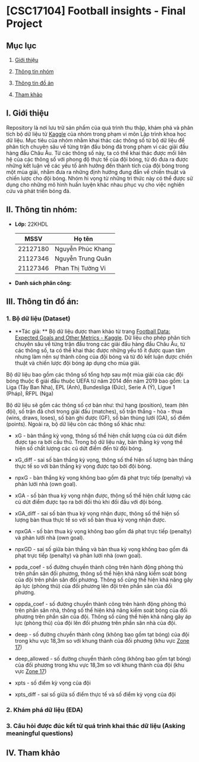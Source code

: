 # [CSC17104] Football insights - Final Project

## Mục lục

1. [Giới thiệu](#i-giới-thiệu)

2. [Thông tin nhóm](#ii-thông-tin-nhóm)

3. [Thông tin đồ án](#iii-thông-tin-đồ-án)

4. [Tham khảo](#iv-tham-khảo)

## I. Giới thiệu

Repository là nơi lưu trữ sản phẩm của quá trình thu thập, khám phá và phân tích bộ dữ liệu từ [Kaggle](https://www.kaggle.com/datasets/slehkyi/extended-football-stats-for-european-leagues-xg) của nhóm trong phạm vi môn Lập trình khoa học dữ liệu. Mục tiêu của nhóm nhằm khai thác các thông số từ bộ dữ liệu để phân tích chuyên sâu về từng trận đấu bóng đá trong phạm vi các giải đấu hàng đầu Châu Âu. Từ các thông số này, ta có thể khai thác được mối liên hệ của các thông số với phong độ thực tế của đội bóng, từ đó đưa ra được những kết luận về các yếu tố ảnh hưởng đến thành tích của đội bóng trong một mùa giải, nhằm đưa ra những định hướng đung đắn về chiến thuật và chiến lược cho đội bóng. Nhóm hi vọng từ những tri thức này có thể được sử dụng cho những mô hình huấn luyện khác nhau phục vụ cho việc nghiên cứu và phát triển bóng đá.

## II. Thông tin nhóm:

- **Lớp:** 22KHDL

  | MSSV     | Họ tên            |
  | -------- | ----------------- |
  | 22127180 | Nguyễn Phúc Khang |
  | 21127346 | Nguyễn Trung Quân |
  | 21127346 | Phan Thị Tường Vi |

- **Danh sách phân công:**

## III. Thông tin đồ án:

### 1. Bộ dữ liệu (Dataset)

- **Tác giả: ** [](https://www.kaggle.com/slehkyi)
  Bộ dữ liệu được tham khảo từ trang [Football Data: Expected Goals and Other Metrics - Kaggle](https://www.kaggle.com/datasets/slehkyi/extended-football-stats-for-european-leagues-xg). Dữ liệu cho phép phân tích chuyên sâu về từng trận đấu trong các giải đấu hàng đầu Châu Âu, từ các thông số, ta có thể khai thác được những yếu tố ít được quan tâm nhưng làm nên sự thành công của đội bóng và từ đó kết luận được chiến thuật và chiến lược đội bóng áp dụng cho mùa giải.

Bộ dữ liệu bao gồm các thông số tổng hợp sau một mùa giải của các đội bóng thuộc 6 giải đấu thuộc UEFA từ năm 2014 đến năm 2019 bao gồm: La Liga (Tây Ban Nha), EPL (Anh), Bundesliga (Đức), Serie A (Ý), Ligue 1 (Pháp), RFPL (Nga)

Bộ dữ liệu sẽ gồm các thông số cơ bản như: thứ hạng (position), team (tên đội), số trận đã chơi trong giải đấu (matches), số trận thắng - hòa - thua (wins, draws, loses), số bàn ghi được (GF), số bàn thủng lưới (GA), số điểm (points). Ngoài ra, bộ dữ liệu còn các thông số khác như:

- xG - bàn thắng kỳ vọng, thông số thể hiện chất lượng của cú dứt điểm được tạo ra bởi cầu thủ. Trong bộ dữ liệu này, bàn thắng kỳ vọng thể hiện số chất lượng các cú dứt điểm đến từ đội bóng.

- xG_diff - sai số bàn thắng kỳ vọng, thông số thể hiện số lượng bàn thắng thực tế so với bàn thắng kỳ vọng được tạo bởi đội bóng.

- npxG - bàn thắng kỳ vọng không bao gồm đá phạt trực tiếp (penalty) và phản lưới nhà (own goal).

- xGA - số bàn thua kỳ vọng nhận được, thông số thể hiện chất lượng các cú dứt điểm được tạo ra bởi đối thủ khi đối đầu với đội bóng.

- xGA_diff - sai số bàn thua kỳ vọng nhận được, thông số thể hiện số lượng bàn thua thực tế so với số bàn thua kỳ vọng nhận được.

- npxGA - số bàn thua kỳ vọng không bao gồm đá phạt trực tiếp (penalty) và phản lưới nhà (own goal).

- npxGD - sai số giữa bàn thắng và bàn thua kỳ vọng không bao gồm đá phạt trực tiếp (penalty) và phản lưới nhà (own goal).

- ppda_coef - số đường chuyền thành công trên hành động phòng thủ trên phần sân đối phương, thông số thể hiện khả năng kiểm soát bóng của đội trên phần sân đối phương. Thông số cũng thể hiện khả năng gây áp lực (phòng thủ) của đối phương lên đội trên phần sân của đối phương.

- oppda_coef - số đường chuyền thành công trên hành động phòng thủ trên phần sân nhà, thông số thể hiện khả năng kiểm soát bóng của đối phương trên phần sân của đội. Thông số cũng thể hiện khả năng gây áp lực (phòng thủ) của đội lên đối phương trên phần sân nhà của đội.

- deep - số đường chuyền thành công (không bao gồm tạt bóng) của đội trong khu vực 18,3m so với khung thành của đối phương (khu vực [Zone 17](https://www.researchgate.net/figure/The-pitch-of-play-divided-into-18-zones_fig2_336578142))

- deep_allowed - số đường chuyền thành công (không bao gồm tạt bóng) của đối phương trong khu vực 18,3m so với khung thành của đội (khu vực [Zone 17](https://www.researchgate.net/figure/The-pitch-of-play-divided-into-18-zones_fig2_336578142))

- xpts - số điểm kỳ vọng của đội

- xpts_diff - sai số giữa số điểm thực tế và số điểm kỳ vọng của đội

### 2. Khám phá dữ liệu (EDA)

### 3. Câu hỏi được đúc kết từ quá trình khai thác dữ liệu (Asking meaningful questions)

## IV. Tham khảo
